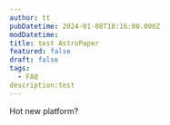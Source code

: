 ```yaml
---
author: tt
pubDatetime: 2024-01-08T18:16:00.000Z
modDatetime:
title: test AstroPaper
featured: false
draft: false
tags:
  - FAQ
description:test
---
```


Hot new platform? 
